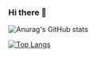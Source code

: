 ### Hi there 👋
![Anurag's GitHub stats](https://github-readme-stats.vercel.app/api?username=nimbly-dev&show_icons=true&theme=onedark)

[![Top Langs](https://github-readme-stats.vercel.app/api/top-langs/?username=nimbly-dev&layout=tokyonight)](https://github.com/nimbly-dev/github-readme-stats)


<!--
**nimbly-dev/nimbly-dev** is a ✨ _special_ ✨ repository because its `README.md` (this file) appears on your GitHub profile.

Here are some ideas to get you started:

- 🔭 I’m currently working on ...
- 🌱 I’m currently learning ...
- 👯 I’m looking to collaborate on ...
- 🤔 I’m looking for help with ...
- 💬 Ask me about ...
- 📫 How to reach me: ...
- 😄 Pronouns: ...
- ⚡ Fun fact: ...
-->
